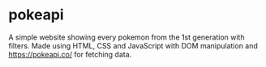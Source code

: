 # pokeapi
A simple website showing every pokemon from the 1st generation with filters.
Made using HTML, CSS and JavaScript with DOM manipulation and https://pokeapi.co/ for fetching data.
